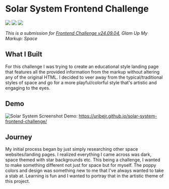 # Solar System Frontend Challenge

<img src="https://img.shields.io/badge/HTML5-E34F26?style=for-the-badge&logo=html5&logoColor=white" /> <img src="https://img.shields.io/badge/CSS3-1572B6?style=for-the-badge&logo=css3&logoColor=white" /> <img src="https://img.shields.io/badge/JavaScript-323330?style=for-the-badge&logo=javascript&logoColor=F7DF1E" />

_This is a submission for [Frontend Challenge v24.09.04](https://dev.to/challenges/frontend-2024-09-04), Glam Up My Markup: Space_

## What I Built

For this challenge I was trying to create an educational style landing page that features all the provided information from the markup without altering any of the original HTML. I decided to veer away from the typical/traditional styles of space and go for a more playful/colorful style that's artistic and engaging to the eyes. 

## Demo

![Solar System Screenshot](https://dev-to-uploads.s3.amazonaws.com/uploads/articles/2wfzoqe5dt5xw9iy3lqy.png)
Demo: https://uribejr.github.io/solar-system-frontend-challenge/


## Journey
My initial process began by just simply researching other space websites/landing pages. I realized everything I came across was dark, space themed with star backgrounds etc. This being a challenge, I wanted to make something different not just for space but for myself. The poppy colors and design was something new to me that I've always wanted to take a stab at. Learning is fun and I wanted to portray that in the artistic theme of this project.

